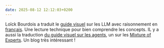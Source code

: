 ```yaml
---
date: 2025-08-12 12:12:03+0200
---
```


Loïck Bourdois a traduit le [guide visuel](https://newsletter.maartengrootendorst.com/p/a-visual-guide-to-reasoning-llms) sur les LLM avec raisonnement en [français](https://lbourdois.github.io/blog/LLM_raisonnement/). Une lecture technique pour bien comprendre les concepts. IL y a aussi la traduction [du guide visuel sur les agents](https://lbourdois.github.io/blog/LLM_Agents/), un sur les [Mixture of Experts](https://lbourdois.github.io/blog/MoE/). Un blog très intéressant !
